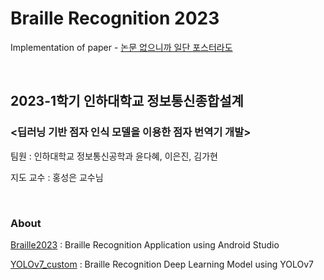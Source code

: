 # Braille Recognition 2023

Implementation of paper - [논문 없으니까 일단 포스터라도](https://drive.google.com/file/d/1PUmRPaRry9T71nEVXgrOla8GzSChPtNq/view?usp=sharing)

<br/>

## 2023-1학기 인하대학교 정보통신종합설계

### <딥러닝 기반 점자 인식 모델을 이용한 점자 번역기 개발>

팀원 : 인하대학교 정보통신공학과 윤다혜, 이은진, 김가현

지도 교수 : 홍성은 교수님

<br/>

### About

[Braille2023](https://github.com/ailleen1004/Braille_Recognition_2023/blob/main/Braille2023) : Braille Recognition Application using Android Studio

[YOLOv7_custom](https://github.com/ailleen1004/Braille_Recognition_2023/blob/main/YOLOv7_custom) : Braille Recognition Deep Learning Model using YOLOv7